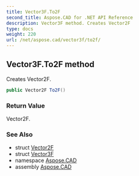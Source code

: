 ```yaml
---
title: Vector3F.To2F
second_title: Aspose.CAD for .NET API Reference
description: Vector3F method. Creates Vector2F
type: docs
weight: 220
url: /net/aspose.cad/vector3f/to2f/
---
```

## Vector3F.To2F method

Creates Vector2F.

```csharp
public Vector2F To2F()
```

### Return Value

Vector2F.

### See Also

* struct [Vector2F](../../vector2f/)
* struct [Vector3F](../)
* namespace [Aspose.CAD](../../vector3f/)
* assembly [Aspose.CAD](../../../)


